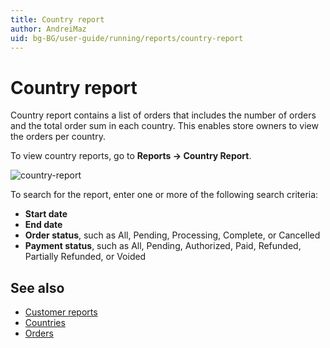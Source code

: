 ```yaml
---
title: Country report
author: AndreiMaz
uid: bg-BG/user-guide/running/reports/country-report
---
```


# Country report

Country report contains a list of orders that includes the number of orders and the total order sum in each country. This enables store owners to view the orders per country.

To view country reports, go to **Reports → Country Report**.

![country-report](_static/country-report/country-report.jpeg)

To search for the report, enter one or more of the following search criteria:

* **Start date**
* **End date**
* **Order status**, such as All, Pending, Processing, Complete, or Cancelled
* **Payment status**, such as All, Pending, Authorized, Paid, Refunded, Partially Refunded, or Voided

## See also

* [Customer reports](xref:bg-BG/user-guide/running/reports/customer-reports)
* [Countries](xref:bg-BG/user-guide/configuring/settingup/mainstore/countries)
* [Orders](xref:bg-BG/user-guide/running/order-management/orders/index)
